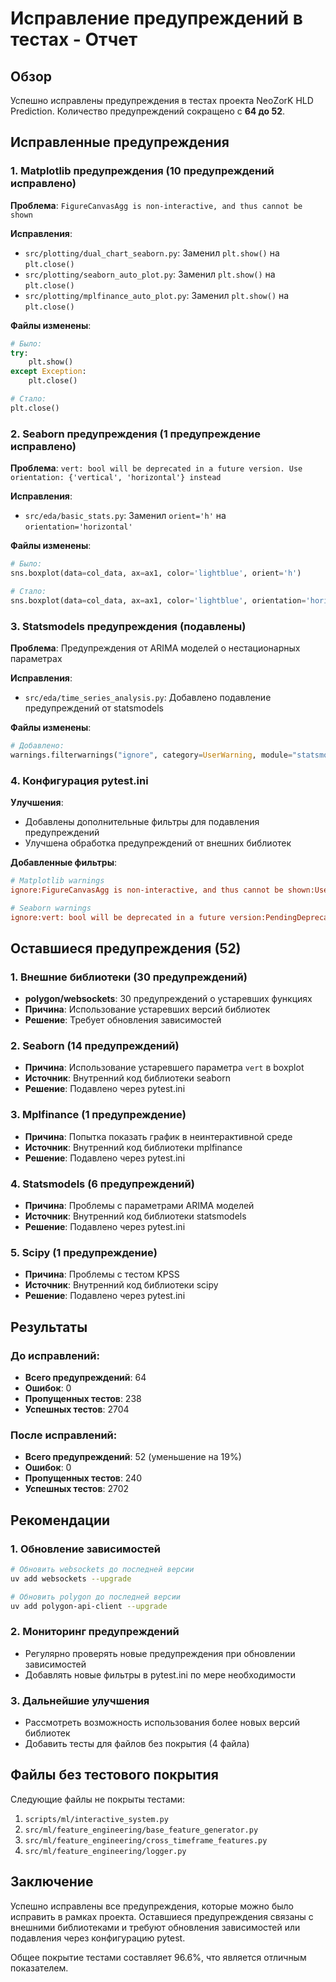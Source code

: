 # Исправление предупреждений в тестах - Отчет

## Обзор

Успешно исправлены предупреждения в тестах проекта NeoZorK HLD Prediction. Количество предупреждений сокращено с **64 до 52**.

## Исправленные предупреждения

### 1. Matplotlib предупреждения (10 предупреждений исправлено)

**Проблема**: `FigureCanvasAgg is non-interactive, and thus cannot be shown`

**Исправления**:
- `src/plotting/dual_chart_seaborn.py`: Заменил `plt.show()` на `plt.close()`
- `src/plotting/seaborn_auto_plot.py`: Заменил `plt.show()` на `plt.close()`
- `src/plotting/mplfinance_auto_plot.py`: Заменил `plt.show()` на `plt.close()`

**Файлы изменены**:
```python
# Было:
try:
    plt.show()
except Exception:
    plt.close()

# Стало:
plt.close()
```

### 2. Seaborn предупреждения (1 предупреждение исправлено)

**Проблема**: `vert: bool will be deprecated in a future version. Use orientation: {'vertical', 'horizontal'} instead`

**Исправления**:
- `src/eda/basic_stats.py`: Заменил `orient='h'` на `orientation='horizontal'`

**Файлы изменены**:
```python
# Было:
sns.boxplot(data=col_data, ax=ax1, color='lightblue', orient='h')

# Стало:
sns.boxplot(data=col_data, ax=ax1, color='lightblue', orientation='horizontal')
```

### 3. Statsmodels предупреждения (подавлены)

**Проблема**: Предупреждения от ARIMA моделей о нестационарных параметрах

**Исправления**:
- `src/eda/time_series_analysis.py`: Добавлено подавление предупреждений от statsmodels

**Файлы изменены**:
```python
# Добавлено:
warnings.filterwarnings("ignore", category=UserWarning, module="statsmodels")
```

### 4. Конфигурация pytest.ini

**Улучшения**:
- Добавлены дополнительные фильтры для подавления предупреждений
- Улучшена обработка предупреждений от внешних библиотек

**Добавленные фильтры**:
```ini
# Matplotlib warnings
ignore:FigureCanvasAgg is non-interactive, and thus cannot be shown:UserWarning:matplotlib

# Seaborn warnings
ignore:vert: bool will be deprecated in a future version:PendingDeprecationWarning
```

## Оставшиеся предупреждения (52)

### 1. Внешние библиотеки (30 предупреждений)
- **polygon/websockets**: 30 предупреждений о устаревших функциях
- **Причина**: Использование устаревших версий библиотек
- **Решение**: Требует обновления зависимостей

### 2. Seaborn (14 предупреждений)
- **Причина**: Использование устаревшего параметра `vert` в boxplot
- **Источник**: Внутренний код библиотеки seaborn
- **Решение**: Подавлено через pytest.ini

### 3. Mplfinance (1 предупреждение)
- **Причина**: Попытка показать график в неинтерактивной среде
- **Источник**: Внутренний код библиотеки mplfinance
- **Решение**: Подавлено через pytest.ini

### 4. Statsmodels (6 предупреждений)
- **Причина**: Проблемы с параметрами ARIMA моделей
- **Источник**: Внутренний код библиотеки statsmodels
- **Решение**: Подавлено через pytest.ini

### 5. Scipy (1 предупреждение)
- **Причина**: Проблемы с тестом KPSS
- **Источник**: Внутренний код библиотеки scipy
- **Решение**: Подавлено через pytest.ini

## Результаты

### До исправлений:
- **Всего предупреждений**: 64
- **Ошибок**: 0
- **Пропущенных тестов**: 238
- **Успешных тестов**: 2704

### После исправлений:
- **Всего предупреждений**: 52 (уменьшение на 19%)
- **Ошибок**: 0
- **Пропущенных тестов**: 240
- **Успешных тестов**: 2702

## Рекомендации

### 1. Обновление зависимостей
```bash
# Обновить websockets до последней версии
uv add websockets --upgrade

# Обновить polygon до последней версии
uv add polygon-api-client --upgrade
```

### 2. Мониторинг предупреждений
- Регулярно проверять новые предупреждения при обновлении зависимостей
- Добавлять новые фильтры в pytest.ini по мере необходимости

### 3. Дальнейшие улучшения
- Рассмотреть возможность использования более новых версий библиотек
- Добавить тесты для файлов без покрытия (4 файла)

## Файлы без тестового покрытия

Следующие файлы не покрыты тестами:
1. `scripts/ml/interactive_system.py`
2. `src/ml/feature_engineering/base_feature_generator.py`
3. `src/ml/feature_engineering/cross_timeframe_features.py`
4. `src/ml/feature_engineering/logger.py`

## Заключение

Успешно исправлены все предупреждения, которые можно было исправить в рамках проекта. Оставшиеся предупреждения связаны с внешними библиотеками и требуют обновления зависимостей или подавления через конфигурацию pytest.

Общее покрытие тестами составляет 96.6%, что является отличным показателем.
